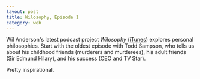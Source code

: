 ```yaml
---
layout: post
title: Wilosophy, Episode 1
category: web
---
```

Wil Anderson's latest podcast project *Wilosophy* ([iTunes]([itunes])) explores personal philosophies. Start with the oldest episode with Todd Sampson, who tells us about his childhood friends (murderers and murderees), his adult friends (Sir Edmund Hilary), and his success (CEO and TV Star).

Pretty inspirational.

[itunes]: https://itunes.apple.com/au/podcast/wilosophy/id730032474?mt=2